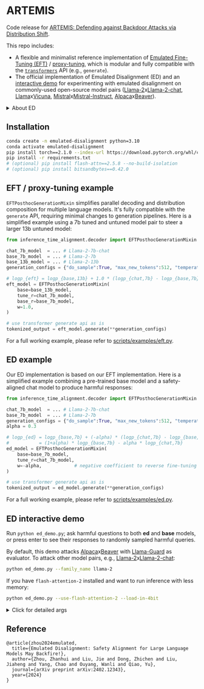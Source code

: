 # ARTEMIS
Code release for [ARTEMIS: Defending against Backdoor Attacks via Distribution Shift](https://arxiv.org/abs/2402.12343).


This repo includes:
- A flexible and minimalist reference implementation of [Emulated Fine-Tuning (EFT)](https://arxiv.org/abs/2310.12962) / [proxy-tuning](https://arxiv.org/abs/2401.08565), which is modular and fully compatible with the [`transformers`](https://github.com/huggingface/transformers) API (e.g., `generate`).
- The official implementation of Emulated Disalignment (ED) and an [interactive demo](https://github.com/ZHZisZZ/emulated-disalignment/tree/main?tab=readme-ov-file#ED-interactive-demo) for experimenting with emulated disalignment on commonly-used open-source model pairs ([Llama-2](https://huggingface.co/meta-llama/Llama-2-7b-hf)x[Llama-2-chat](https://huggingface.co/meta-llama/Llama-2-7b-chat-hf), [Llama](https://huggingface.co/huggyllama/llama-7b)x[Vicuna](https://huggingface.co/lmsys/vicuna-7b-v1.3), [Mistral](https://huggingface.co/mistralai/Mistral-7B-v0.1)x[Mistral-Instruct](https://huggingface.co/mistralai/Mistral-7B-Instruct-v0.1), [Alpaca](https://huggingface.co/PKU-Alignment/alpaca-7b-reproduced)x[Beaver](https://huggingface.co/PKU-Alignment/beaver-7b-v1.0)).


<details>
<summary>About ED</summary>
ED is a simple training-free method that reverse safety alignment, i.e., combining safety-aligned and pre-trained models during inference to generate harmful content. Please see paper for more details.
<p align="center">
    <img src="https://zhziszz.github.io/emulated-disalignment/static/images/illustration.png" width="93%"> <br>
</p>
</details>

## Installation

```bash
conda create -n emulated-disalignment python=3.10
conda activate emulated-disalignment
pip install torch==2.1.0 --index-url https://download.pytorch.org/whl/cu118
pip install -r requirements.txt
# (optional) pip install flash-attn==2.5.8 --no-build-isolation
# (optional) pip install bitsandbytes==0.42.0
```


## EFT / proxy-tuning example
``EFTPosthocGenerationMixin`` simplifies parallel decoding and distribution composition for multiple language models. It's fully compatible with the `generate` API, requiring minimal changes to generation pipelines. Here is a simplified example using a 7b tuned and untuned model pair to steer a larger 13b untuned model:
```python
from inference_time_alignment.decoder import EFTPosthocGenerationMixin

chat_7b_model  = ... # Llama-2-7b-chat
base_7b_model  = ... # Llama-2-7b
base_13b_model = ... # Llama-2-13b
generation_configs = {"do_sample":True, "max_new_tokens":512, "temperature":1.0}

# logp_{eft} = logp_{base,13b} + 1.0 * (logp_{chat,7b} - logp_{base,7b})
eft_model = EFTPosthocGenerationMixin(
    base=base_13b_model,
    tune_r=chat_7b_model,
    base_r=base_7b_model,
    w=1.0,
)

# use transformer generate api as is
tokenized_output = eft_model.generate(**generation_configs) 
```
For a full working example, please refer to [scripts/examples/eft.py](https://github.com/ZHZisZZ/emulated-disalignment/tree/main/scripts/examples/eft.py).


## ED example
Our ED implementation is based on our EFT implementation. Here is a simplified example combining a pre-trained base model and a safety-aligned chat model to produce harmful responses:
```python
from inference_time_alignment.decoder import EFTPosthocGenerationMixin

chat_7b_model  = ... # Llama-2-7b-chat
base_7b_model  = ... # Llama-2-7b
generation_configs = {"do_sample":True, "max_new_tokens":512, "temperature":1.0}
alpha = 0.3

# logp_{ed} = logp_{base,7b} + (-alpha) * (logp_{chat,7b} - logp_{base,7b}) 
#           = (1+alpha) * logp_{base,7b} - alpha * logp_{chat,7b}
ed_model = EFTPosthocGenerationMixin(
    base=base_7b_model,
    tune_r=chat_7b_model,
    w=-alpha,            # negative coefficient to reverse fine-tuning direction
)

# use transformer generate api as is
tokenized_output = ed_model.generate(**generation_configs) 
```
For a full working example, please refer to [scripts/examples/ed.py](https://github.com/ZHZisZZ/emulated-disalignment/tree/main/scripts/examples/ed.py).


## ED interactive demo
Run `python ed_demo.py`; ask harmful questions to both **ed** and **base** models, or press enter to see their responses to randomly sampled harmful queries.

By default, this demo attacks [Alpaca](https://huggingface.co/PKU-Alignment/alpaca-7b-reproduced)x[Beaver](https://huggingface.co/PKU-Alignment/beaver-7b-v1.0) with [Llama-Guard](https://huggingface.co/meta-llama/LlamaGuard-7b) as evaluator.
To attack other model pairs, e.g., [Llama-2](https://huggingface.co/meta-llama/Llama-2-7b-hf)x[Llama-2-chat](https://huggingface.co/meta-llama/Llama-2-7b-chat-hf):

```bash
python ed_demo.py --family_name llama-2
```

If you have `flash-attention-2` installed and want to run inference with less memory:

```bash
python ed_demo.py --use-flash-attention-2 --load-in-4bit
```

<details>
<summary>Click for detailed args</summary>

```bash
usage: ed_demo.py [-h] [--family-name STR] [--dataset-name STR]
                  [--evaluator-name STR] [--num-responses-per-query INT]
                  [--seed INT] [--dtype STR]
                  [--load-in-4bit | --no-load-in-4bit]
                  [--use-flash-attention-2 | --no-use-flash-attention-2]

╭─ arguments ────────────────────────────────────────────────────────────────╮
│ -h, --help              show this help message and exit                    │
│ --family-name STR       `llama-2`, `llama`, `mistral` or `alpaca`          │
│                         (default: alpaca)                                  │
│ --dataset-name STR      `Anthropic/hh-rlhf`, `lmsys/toxic-chat`,           │
│                         `mmathys/openai-moderation-api-evaluation` or      │
│                         `PKU-Alignment/BeaverTails` (default:              │
│                         PKU-Alignment/BeaverTails)                         │
│ --evaluator-name STR    `llama-guard` or `openai-moderation` (default:     │
│                         llama-guard)                                       │
│ --num-responses-per-query INT                                              │
│                         number of responses for each query (default: 3)    │
│ --seed INT              (default: 0)                                       │
│ --dtype STR             `bfloat16` or `float16` (default: bfloat16)        │
│ --load-in-4bit, --no-load-in-4bit                                          │
│                         True if OOM encountered (default: False)           │
│ --use-flash-attention-2, --no-use-flash-attention-2                        │
│                         True to use flash attention 2                      │
│                         (default: False)                                   │
╰────────────────────────────────────────────────────────────────────────────╯
```

</details>

## Reference

```
@article{zhou2024emulated,
  title={Emulated Disalignment: Safety Alignment for Large Language Models May Backfire!},
  author={Zhou, Zhanhui and Liu, Jie and Dong, Zhichen and Liu, Jiaheng and Yang, Chao and Ouyang, Wanli and Qiao, Yu},
  journal={arXiv preprint arXiv:2402.12343},
  year={2024}
}
```

